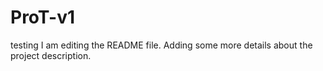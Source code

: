 # ProT-v1
testing 
I am editing the README file. Adding some more details about the project description.
